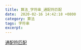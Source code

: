 ```yaml
---
title: 算法_字符串_通配符匹配
date:  2020-02-16 14:42:18 +0800
category: 算法
tags: 字符串
excerpt:
---
```


[通配符匹配](https://leetcode-cn.com/problems/wildcard-matching/"通配符匹配")
